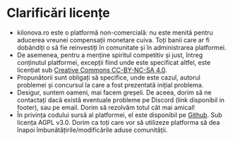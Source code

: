# Clarificări licențe

* kilonova.ro este o platformă non-comercială: nu este menită pentru aducerea vreunei compensații monetare cuiva. Toți banii care ar fi dobândiți o să fie reinvestiți în comunitate și în administrarea platformei.
* De asemenea, pentru a menține spiritul competitiv și just, întreg conținutul platformei, excepții fiind unde este specificat altfel, este licențiat sub [Creative Commons CC-BY-NC-SA 4.0](https://creativecommons.org/licenses/by-nc-sa/4.0/).
* Propunătorii sunt obligați să specifice, unde este cazul, autorul problemei și concursul la care a fost prezentată inițial problema.
* Desigur, suntem oameni, mai facem greșeli. De aceea, dorim să ne contactați dacă există eventuale probleme pe Discord (link disponibil in footer), sau pe email. Dorim să rezolvăm totul cât mai amical!
* În privința codului sursă al platformei, el este disponibil pe [Github](https://github.com/KiloProjects/Kilonova). Sub licența AGPL v3.0. Dorim ca toți care vor să utilizeze platforma să dea înapoi îmbunătățirile/modificările aduse comunității.
